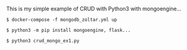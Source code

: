 
This is my simple example of CRUD with Python3 with mongoengine...


```
$ docker-compose -f mongodb_zoltar.yml up

$ python3 -m pip install mongoengine, flask...

$ python3 crud_mongo_ex1.py

```
